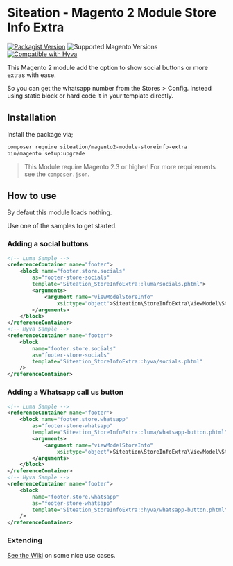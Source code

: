# Siteation - Magento 2 Module Store Info Extra

[![Packagist Version](https://img.shields.io/packagist/v/siteation/magento2-module-storeinfo-extra)](https://packagist.org/packages/siteation/magento2-module-storeinfo-extra)
![Supported Magento Versions](https://img.shields.io/badge/magento-%202.3_|_2.4-brightgreen.svg?logo=magento&longCache=true)
[![Compatible with Hyva](https://img.shields.io/badge/Compatible_with-Hyva-3df0af.svg?longCache=true)](https://hyva.io/)

This Magento 2 module add the option to show social buttons or more extras with ease.

So you can get the whatsapp number from the Stores > Config.
Instead using static block or hard code it in your template directly.

## Installation

Install the package via;

```bash
composer require siteation/magento2-module-storeinfo-extra
bin/magento setup:upgrade
```

> This Module require Magento 2.3 or higher!
> For more requirements see the `composer.json`.

## How to use

By defaut this module loads nothing.

Use one of the samples to get started.

### Adding a social buttons

```xml
<!-- Luma Sample -->
<referenceContainer name="footer">
    <block name="footer.store.socials"
        as="footer-store-socials"
        template="Siteation_StoreInfoExtra::luma/socials.phtml">
        <arguments>
            <argument name="viewModelStoreInfo" 
                xsi:type="object">Siteation\StoreInfoExtra\ViewModel\StoreInfoExtra</argument>
        </arguments>
    </block>
</referenceContainer>
<!-- Hyva Sample -->
<referenceContainer name="footer">
    <block
        name="footer.store.socials"
        as="footer-store-socials"
        template="Siteation_StoreInfoExtra::hyva/socials.phtml"
    />
</referenceContainer>
```

### Adding a Whatsapp call us button

```xml
<!-- Luma Sample -->
<referenceContainer name="footer">
    <block name="footer.store.whatsapp"
        as="footer-store-whatsapp"
        template="Siteation_StoreInfoExtra::luma/whatsapp-button.phtml">
        <arguments>
            <argument name="viewModelStoreInfo" 
                xsi:type="object">Siteation\StoreInfoExtra\ViewModel\StoreInfoExtra</argument>
        </arguments>
    </block>
</referenceContainer>
<!-- Hyva Sample -->
<referenceContainer name="footer">
    <block
        name="footer.store.whatsapp"
        as="footer-store-whatsapp"
        template="Siteation_StoreInfoExtra::hyva/whatsapp-button.phtml"
    />
</referenceContainer>
```

### Extending

<!-- TODO -->

[See the Wiki](https://github.com/Siteation/magento2-module-storeinfo/wiki)
on some nice use cases.
